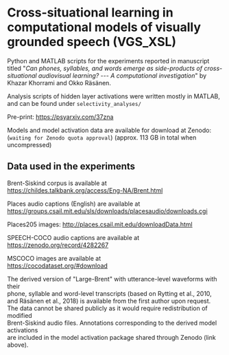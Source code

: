 # Cross-situational learning in computational models of visually grounded speech (VGS_XSL)

Python and MATLAB scripts for the experiments reported in manuscript titled "*Can phones, syllables, and words emerge as side-products of cross-situational audiovisual learning? --- A computational investigation*" by Khazar Khorrami and Okko Räsänen. 


Analysis scripts of hidden layer activations were written mostly in MATLAB, and can be found under `selectivity_analyses/`

Pre-print: https://psyarxiv.com/37zna

Models and model activation data are available for download at Zenodo: (`waiting for Zenodo quota approval`) (approx. 113 GB in total when uncompressed)


## Data used in the experiments

Brent-Siskind corpus is available at  
https://childes.talkbank.org/access/Eng-NA/Brent.html  

Places audio captions (English) are available at  
https://groups.csail.mit.edu/sls/downloads/placesaudio/downloads.cgi  

Places205 images: http://places.csail.mit.edu/downloadData.html

SPEECH-COCO audio captions are available at  
https://zenodo.org/record/4282267

MSCOCO images are available at  
https://cocodataset.org/#download  

The derived version of "Large-Brent" with utterance-level waveforms with their  
 phone, syllable and word-level transcripts (based on Rytting et al., 2010,  
 and Räsänen et al., 2018) is available from the first author upon request.  
 The data cannot be shared publicly as it would require redistribution of modified  
 Brent-Siskind audio files. Annotations corresponding to the derived model activations  
are included in the model activation package shared through Zenodo (link above). 
